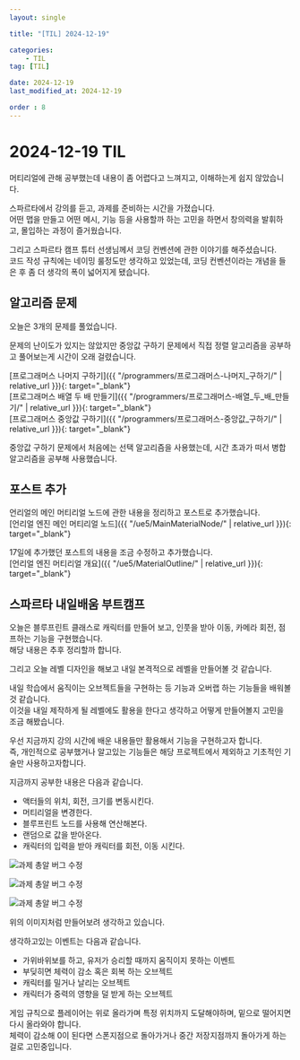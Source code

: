```yaml
---
layout: single

title: "[TIL] 2024-12-19"

categories:
    - TIL
tag: [TIL]

date: 2024-12-19
last_modified_at: 2024-12-19

order : 8
---
```


# 2024-12-19 TIL

머티리얼에 관해 공부했는데 내용이 좀 어렵다고 느껴지고, 이해하는게 쉽지 않았습니다.  

스파르타에서 강의를 듣고, 과제를 준비하는 시간을 가졌습니다.  
어떤 맵을 만들고 어떤 메시, 기능 등을 사용할까 하는 고민을 하면서 창의력을 발휘하고, 몰입하는 과정이 즐거웠습니다.

그리고 스파르타 캠프 튜터 선생님께서 코딩 컨벤션에 관한 이야기를 해주셨습니다.  
코드 작성 규칙에는 네이밍 룰정도만 생각하고 있었는데, 코딩 컨벤션이라는 개념을 들은 후 좀 더 생각의 폭이 넓어지게 됐습니다.

## 알고리즘 문제

오늘은 3개의 문제를 풀었습니다.

문제의 난이도가 있지는 않았지만 중앙값 구하기 문제에서 직접 정렬 알고리즘을 공부하고 풀어보는게 시간이 오래 걸렸습니다.  

[프로그래머스 나머지 구하기]({{ "/programmers/프로그래머스-나머지_구하기/" | relative_url }}){: target="_blank"}  
[프로그래머스 배열 두 배 만들기]({{ "/programmers/프로그래머스-배열_두_배_만들기/" | relative_url }}){: target="_blank"}  
[프로그래머스 중앙값 구하기]({{ "/programmers/프로그래머스-중앙값_구하기/" | relative_url }}){: target="_blank"}

중앙값 구하기 문제에서 처음에는 선택 알고리즘을 사용했는데, 시간 초과가 떠서 병합 알고리즘을 공부해 사용했습니다.

## 포스트 추가

언리얼의 메인 머티리얼 노드에 관한 내용을 정리하고 포스트로 추가했습니다.  
[언리얼 엔진 메인 머티리얼 노드]({{ "/ue5/MainMaterialNode/" | relative_url }}){: target="_blank"}

17일에 추가했던 포스트의 내용을 조금 수정하고 추가했습니다.  
[언리얼 엔진 머티리얼 개요]({{ "/ue5/MaterialOutline/" | relative_url }}){: target="_blank"}

## 스파르타 내일배움 부트캠프

오늘은 블루프린트 클래스로 캐릭터를 만들어 보고, 인풋을 받아 이동, 카메라 회전, 점프하는 기능을 구현했습니다.  
해당 내용은 추후 정리할까 합니다.

그리고 오늘 레벨 디자인을 해보고 내일 본격적으로 레벨을 만들어볼 것 같습니다.

내일 학습에서 움직이는 오브젝트들을 구현하는 등 기능과 오버랩 하는 기능들을 배워볼 것 같습니다.  
이것을 내일 제작하게 될 레벨에도 활용을 한다고 생각하고 어떻게 만들어볼지 고민을 조금 해봤습니다.

우선 지금까지 강의 시간에 배운 내용들만 활용해서 기능을 구현하고자 합니다.  
즉, 개인적으로 공부했거나 알고있는 기능들은 해당 프로젝트에서 제외하고 기초적인 기술만 사용하고자합니다.

지금까지 공부한 내용은 다음과 같습니다.  

+ 액터들의 위치, 회전, 크기를 변동시킨다.
+ 머티리얼을 변경한다.
+ 블루프린트 노드를 사용해 연산해본다.
+ 랜덤으로 값을 받아온다.
+ 캐릭터의 입력을 받아 캐릭터를 회전, 이동 시킨다.

![과제 총알 버그 수정]({{site.url}}/images/TIL/2024-12-19-TIL_2024_12_19/레벨디자인1.PNG)

![과제 총알 버그 수정]({{site.url}}/images/TIL/2024-12-19-TIL_2024_12_19/레벨디자인2.PNG)

![과제 총알 버그 수정]({{site.url}}/images/TIL/2024-12-19-TIL_2024_12_19/레벨디자인3.PNG)

위의 이미지처럼 만들어보려 생각하고 있습니다.  

생각하고있는 이벤트는 다음과 같습니다.  

+ 가위바위보를 하고, 유저가 승리할 때까지 움직이지 못하는 이벤트
+ 부딪히면 체력이 감소 혹은 회복 하는 오브젝트
+ 캐릭터를 밀거나 날리는 오브젝트
+ 캐릭터가 중력의 영향을 덜 받게 하는 오브젝트

게임 규칙으로 플레이어는 위로 올라가며 특정 위치까지 도달해야하며, 밑으로 떨어지면 다시 올라와야 합니다.  
체력이 감소해 0이 된다면 스폰지점으로 돌아가거나 중간 저장지점까지 돌아가게 하는 걸로 고민중입니다.